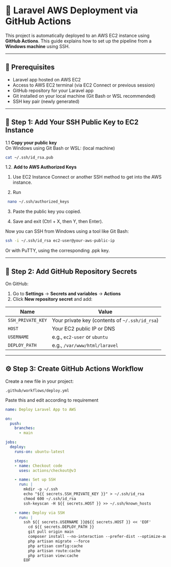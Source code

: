 # 🚀 Laravel AWS Deployment via GitHub Actions

This project is automatically deployed to an AWS EC2 instance using **GitHub Actions**. This guide explains how to set up the pipeline from a **Windows machine** using SSH.

---

## 📁 Prerequisites

- Laravel app hosted on AWS EC2
- Access to AWS EC2 terminal (via EC2 Connect or previous session)
- GitHub repository for your Laravel app
- Git installed on your local machine (Git Bash or WSL recommended)
- SSH key pair (newly generated)

---

## 🔐 Step 1: Add Your SSH Public Key to EC2 Instance

1.1 **Copy your public key**  
   On Windows using Git Bash or WSL: (local machine)
   ```bash
   cat ~/.ssh/id_rsa.pub
   ```

1.2. **Add to AWS Authorized Keys**
1. Use EC2 Instance Connect or another SSH method to get into the AWS instance.

2. Run
```bash
 nano ~/.ssh/authorized_keys
```
3. Paste the public key you copied.

4. Save and exit (Ctrl + X, then Y, then Enter).

Now you can SSH from Windows using a tool like Git Bash:

```bash
ssh -i ~/.ssh/id_rsa ec2-user@your-aws-public-ip
```
Or with PuTTY, using the corresponding .ppk key.



---

## 🔧 Step 2: Add GitHub Repository Secrets

On GitHub:

1. Go to **Settings** → **Secrets and variables** → **Actions**
2. Click **New repository secret** and add:

| Name              | Value                                                   |
|-------------------|---------------------------------------------------------|
| `SSH_PRIVATE_KEY` | Your private key (contents of `~/.ssh/id_rsa`)         |
| `HOST`            | Your EC2 public IP or DNS                              |
| `USERNAME`        | e.g., `ec2-user` or `ubuntu`                           |
| `DEPLOY_PATH`     | e.g., `/var/www/html/laravel`                          |

---

## ⚙️ Step 3: Create GitHub Actions Workflow

Create a new file in your project:
```
.github/workflows/deploy.yml
```

Paste this and edit according to requirement

```yaml
name: Deploy Laravel App to AWS

on:
  push:
    branches:
      - main

jobs:
  deploy:
    runs-on: ubuntu-latest

    steps:
    - name: Checkout code
      uses: actions/checkout@v3

    - name: Set up SSH
      run: |
        mkdir -p ~/.ssh
        echo "${{ secrets.SSH_PRIVATE_KEY }}" > ~/.ssh/id_rsa
        chmod 600 ~/.ssh/id_rsa
        ssh-keyscan -H ${{ secrets.HOST }} >> ~/.ssh/known_hosts

    - name: Deploy via SSH
      run: |
        ssh ${{ secrets.USERNAME }}@${{ secrets.HOST }} << 'EOF'
          cd ${{ secrets.DEPLOY_PATH }}
          git pull origin main
          composer install --no-interaction --prefer-dist --optimize-autoloader
          php artisan migrate --force
          php artisan config:cache
          php artisan route:cache
          php artisan view:cache
        EOF

```



